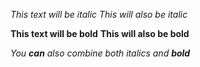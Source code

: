 *This text will be italic*
_This will also be italic_

**This text will be bold**
__This will also be bold__

_You **can** also  combine  both italics and **bold**_
